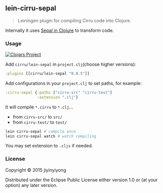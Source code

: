 
lein-cirru-sepal
----

> Leiningen plugin for compiling Cirru code into Clojure.

Internally it uses [Sepal in Clojure](https://github.com/Cirru/sepal.clj) to transform code.

### Usage

[![Clojars Project](http://clojars.org/cirru/lein-sepal/latest-version.svg)](http://clojars.org/cirru/lein-sepal)

Add `cirru/lein-sepal` in `project.clj`(choose higher versions):

```clj
:plugins [[cirru/lein-sepal "0.0.5"]]
```

Add configurations in your `project.clj` to set paths, for example:

```clj
:cirru-sepal {:paths ["cirru-src" "cirru-test"]
              :extension ".clj"}
```

It will compile `*.cirru` to `*.clj`...

* from `cirru-src/` to `src/`
* from `cirru-test/` to `test/`

```bash
lein cirru-sepal # compile once
lein cirru-sepal watch # watch compiling
```

You may set extension to `.cljs` if needed.

### License

Copyright © 2015 jiyinyiyong

Distributed under the Eclipse Public License either version 1.0 or (at
your option) any later version.
